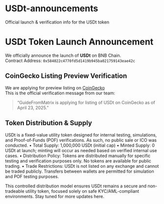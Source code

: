 # USDt-announcements
Official launch &amp; verification info for the USDt token
# USDt Token Launch Announcement

We officially announce the launch of **USDt** on BNB Chain.  
Contract Address: `0x584022c4770fd5d1419b945ba021759143eae42c`

## CoinGecko Listing Preview Verification 

We are applying for preview listing on [CoinGecko](https://coingecko.com)  
This is the official verification message from our team:  
> “GuideFromMatrix is applying for listing of USDt on CoinGecko as of April 23, 2025.”

## Token Distribution & Supply

USDt is a fixed-value utility token designed for internal testing, simulations, and Proof-of-Funds (POF) verifications. As such, no public sale or ICO was conducted.
	•	Total Supply: 1,000,000 USDt (initial cap)
	•	Minted Supply: 0 USDt at launch; minting will occur as needed based on verified internal use cases.
	•	Distribution Policy: Tokens are distributed manually for specific testing and verification purposes only. No tokens are available for public trading.
	•	Trade Restrictions: USDt is not listed on any exchange and cannot be traded publicly. Transfers between wallets are permitted for simulation and POF testing purposes.

This controlled distribution model ensures USDt remains a secure and non-tradeable utility token, focused solely on safe KYC/AML-compliant environments.
Stay tuned for more updates here.
